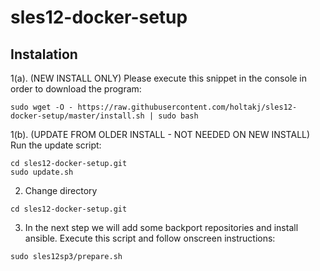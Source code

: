 # sles12-docker-setup

## Instalation
1(a). (NEW INSTALL ONLY) Please execute this snippet in the console in order to download the program:

```
sudo wget -O - https://raw.githubusercontent.com/holtakj/sles12-docker-setup/master/install.sh | sudo bash
```

1(b). (UPDATE FROM OLDER INSTALL - NOT NEEDED ON NEW INSTALL) Run the update script: 
```
cd sles12-docker-setup.git
sudo update.sh 
```

2. Change directory
```
cd sles12-docker-setup.git
```

3. In the next step we will add some backport repositories and install ansible.
Execute this script and follow onscreen instructions:

```
sudo sles12sp3/prepare.sh 
```
